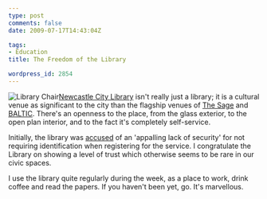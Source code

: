 ```yaml
---
type: post
comments: false
date: 2009-07-17T14:43:04Z

tags:
- Education
title: The Freedom of the Library

wordpress_id: 2854
---
```


![Library Chair](http://local.wordpress/wp-content/uploads/2009/07/cnv00035-300x200.jpg)[Newcastle City Library](http://www.newcastle.gov.uk/core.nsf/a/librariesnewcitylibrary) isn't really just a library; it is a cultural venue as significant to the city than the flagship venues of [The Sage](http://www.sagegateshead.co.uk/) and [BALTIC](http://www.balticmill.com). There's an openness to the place, from the glass exterior, to the open plan interior, and to the fact it's completely self-service.

Initially, the library was [accused](http://www.chroniclelive.co.uk/north-east-news/todays-evening-chronicle/2009/06/16/newcastle-city-library-accused-over-security-72703-23887948/) of an 'appalling lack of security' for not requiring identification when registering for the service. I congratulate the Library on showing a level of trust which otherwise seems to be rare in our civic spaces.

I use the library quite regularly during the week, as a place to work, drink coffee and read the papers. If you haven't been yet, go. It's marvellous.
